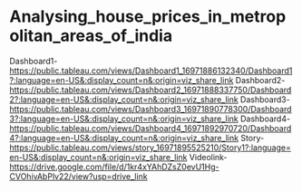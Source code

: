 # Analysing_house_prices_in_metropolitan_areas_of_india
Dashboard1-https://public.tableau.com/views/Dashboard1_16971886132340/Dashboard1?:language=en-US&:display_count=n&:origin=viz_share_link
Dashboard2-https://public.tableau.com/views/Dashboard2_16971888337750/Dashboard2?:language=en-US&:display_count=n&:origin=viz_share_link
Dashboard3-https://public.tableau.com/views/Dashboard3_16971890778300/Dashboard3?:language=en-US&:display_count=n&:origin=viz_share_link
Dashboard4-https://public.tableau.com/views/Dashboard4_16971892970720/Dashboard4?:language=en-US&:display_count=n&:origin=viz_share_link
Story-https://public.tableau.com/views/story_16971895525210/Story1?:language=en-US&:display_count=n&:origin=viz_share_link
Videolink-https://drive.google.com/file/d/1kr4xYAhDZsZ0evU1Hg-CVOhivAbPlv22/view?usp=drive_link
